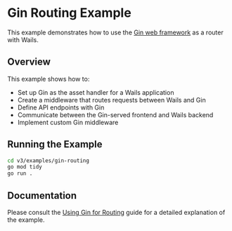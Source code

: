 # Gin Routing Example

This example demonstrates how to use the [Gin web framework](https://github.com/gin-gonic/gin) as a router with Wails.

## Overview

This example shows how to:

- Set up Gin as the asset handler for a Wails application
- Create a middleware that routes requests between Wails and Gin
- Define API endpoints with Gin
- Communicate between the Gin-served frontend and Wails backend
- Implement custom Gin middleware

## Running the Example

```bash
cd v3/examples/gin-routing
go mod tidy
go run .
```

## Documentation

Please consult the [Using Gin for Routing](https://v3.wails.io/guides/gin-routing/) guide for a detailed explanation of the example.

